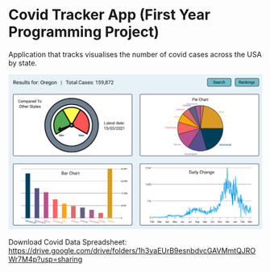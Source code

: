 # Covid Tracker App (First Year Programming Project)
Application that tracks visualises the number of covid cases across the USA by state.

![Screenshot](screenshot.png)

Download Covid Data Spreadsheet: https://drive.google.com/drive/folders/1h3yaEUrB9esnbdvcGAVMmtQJROWr7M4p?usp=sharing
